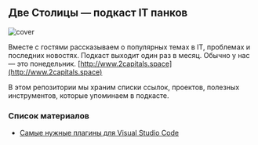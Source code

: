 ## Две Столицы — подкаст IT панков
![cover](http://2capitals.space/wp-content/uploads/2020/08/austin-distel-VCFxt2yT1eQ-unsplash-scaled-e1597676169379-2048x271.jpg)

Вместе с гостями рассказываем о популярных темах в IT, проблемах и последних новостях. Подкаст выходит один раз в месяц. Обычно у нас — это понедельник. [http://www.2capitals.space](http://www.2capitals.space)

В этом репозитории мы храним списки ссылок, проектов, полезных инструментов, которые упоминаем в подкасте.

### Список материалов

- [Самые нужные плагины для Visual Studio Code](https://github.com/idoziru/2capitals/blob/master/episodes/vscodeplugins.md)
